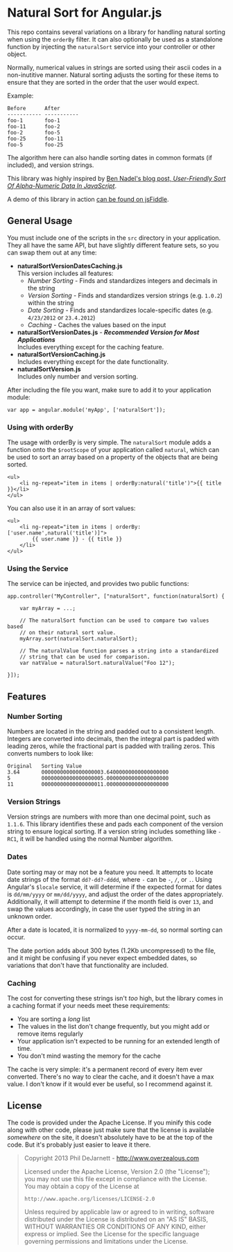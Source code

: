 # Natural Sort for Angular.js

This repo contains several variations on a library for handling natural sorting when using the `orderBy` filter.  It can also optionally be used as a standalone function by injecting the `naturalSort` service into your controller or other object.

Normally, numerical values in strings are sorted using their ascii codes in a non-inutitive manner.  Natural sorting adjusts the sorting for these items to ensure that they are sorted in the order that the user would expect.

Example:

    Before      After
    ----------- -----------
    foo-1       foo-1
    foo-11      foo-2
    foo-2       foo-5
    foo-25      foo-11
    foo-5       foo-25

The algorithm here can also handle sorting dates in common formats (if included), and version strings.

This library was highly inspired by [Ben Nadel's blog post, *User-Friendly Sort Of Alpha-Numeric Data In JavaScript*](http://www.bennadel.com/blog/2495-User-Friendly-Sort-Of-Alpha-Numeric-Data-In-JavaScript.htm).

A demo of this library in action [can be found on jsFiddle](http://jsfiddle.net/wE7H2/3/).

## General Usage

You must include one of the scripts in the `src` directory in your application.  They all have the same API, but have slightly different feature sets, so you can swap them out at any time:

 *  **naturalSortVersionDatesCaching.js**  
    This version includes all features:
     *  *Number Sorting* - Finds and standardizes integers and decimals in the string
     *  *Version Sorting* - Finds and standardizes version strings (e.g. `1.0.2`) within the string
     *  *Date Sorting* - Finds and standardizes locale-specific dates (e.g. `4/23/2012` or `23.4.2012`)
     *  *Caching* - Caches the values based on the input
 *  **naturalSortVersionDates.js** - ***Recommended Version for Most Applications***  
    Includes everything except for the caching feature.
 *  **naturalSortVersionCaching.js**  
    Includes everything except for the date functionality.
 *  **naturalSortVersion.js**  
    Includes only number and version sorting.

After including the file you want, make sure to add it to your application module:

    var app = angular.module('myApp', ['naturalSort']);

### Using with orderBy

The usage with orderBy is very simple. The `naturalSort` module adds a function onto the `$rootScope` of your application called `natural`, which can be used to sort an array based on a property of the objects that are being sorted.

	<ul>
		<li ng-repeat="item in items | orderBy:natural('title')">{{ title }}</li>
	</ul>

You can also use it in an array of sort values:

	<ul>
		<li ng-repeat="item in items | orderBy:['user.name',natural('title')]">
			{{ user.name }} - {{ title }}
		</li>
	</ul>

### Using the Service

The service can be injected, and provides two public functions:

    app.controller("MyController", ["naturalSort", function(naturalSort) {
		
		var myArray = ...;
		
		// The naturalSort function can be used to compare two values based
		// on their natural sort value.
		myArray.sort(naturalSort.naturalSort);
		
		// The naturalValue function parses a string into a standardized
		// string that can be used for comparison.
		var natValue = naturalSort.naturalValue("Foo 12");
		
	}]);
	
## Features

### Number Sorting

Numbers are located in the string and padded out to a consistent length.  Integers are converted into decimals, then the integral part is padded with leading zeros, while the fractional part is padded with trailing zeros.  This converts numbers to look like:

    Original   Sorting Value
    3.64       00000000000000000003.64000000000000000000
    5          00000000000000000005.00000000000000000000
    11         00000000000000000011.00000000000000000000

### Version Strings

Version strings are numbers with more than one decimal point, such as `1.1.6`.  This library identifies these and pads each component of the version string to ensure logical sorting.  If a version string includes something like `-RC1`, it will be handled using the normal Number algorithm.

### Dates

Date sorting may or may not be a feature you need.  It attempts to locate date strings of the format `dd?-dd?-dddd`, where `-` can be `-`, `/`, or `.`.  Using Angular's `$locale` service, it will determine if the expected format for dates is `dd/mm/yyyy` or `mm/dd/yyyy`, and adjust the order of the dates appropriately.  Additionally, it will attempt to determine if the month field is over `13`, and swap the values accordingly, in case the user typed the string in an unknown order.

After a date is located, it is normalized to `yyyy-mm-dd`, so normal sorting can occur.

The date portion adds about 300 bytes (1.2Kb uncompressed) to the file, and it might be confusing if you never expect embedded dates, so variations that don't have that functionality are included.

### Caching

The cost for converting these strings isn't *too* high, but the library comes in a caching format if your needs meet these requirements:

 *  You are sorting a *long* list
 *  The values in the list don't change frequently, but you might add or remove items regularly
 *  Your application isn't expected to be running for an extended length of time.
 *  You don't mind wasting the memory for the cache

The cache is very simple: it's a permanent record of every item ever converted.  There's no way to clear the cache, and it doesn't have a max value.  I don't know if it would ever be useful, so I recommend against it.

## License

The code is provided under the Apache License.  If you minify this code along with other code, please just make sure that the license is available *somewhere* on the site, it doesn't absolutely have to be at the top of the code.  But it's probably just easier to leave it there.

> Copyright 2013 Phil DeJarnett - http://www.overzealous.com
>
> Licensed under the Apache License, Version 2.0 (the "License");  
> you may not use this file except in compliance with the License.  
> You may obtain a copy of the License at
>
>     http://www.apache.org/licenses/LICENSE-2.0
>
> Unless required by applicable law or agreed to in writing, software 
> distributed under the License is distributed on an "AS IS" BASIS, 
> WITHOUT WARRANTIES OR CONDITIONS OF ANY KIND, either express or implied. 
> See the License for the specific language governing permissions and 
> limitations under the License.